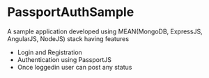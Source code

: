 # PassportAuthSample

A sample application developed using MEAN(MongoDB, ExpressJS, AngularJS, NodeJS) stack having features 
- Login and Registration
- Authentication using PassportJS
- Once loggedin user can post any status


